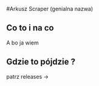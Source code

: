 #Arkusz Scraper
(genialna nazwa)

## Co to i na co
A bo ja wiem

## Gdzie to pójdzie ?
patrz releases ->
